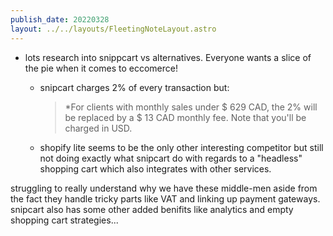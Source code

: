```yaml
---
publish_date: 20220328    
layout: ../../layouts/FleetingNoteLayout.astro
---
```

- lots research into snippcart vs alternatives. Everyone wants a slice of the pie when it comes to eccomerce!
    - snipcart charges 2% of every transaction but:
      > *For clients with monthly sales under $ 629 CAD, the 2% will be replaced by a $ 13 CAD monthly fee. Note that you'll be charged in USD.
  
     - shopify lite seems to be the only other interesting competitor but still not doing exactly what snipcart do with regards to a "headless" shopping cart which also integrates with other services.

struggling to really understand why we have these middle-men aside from the fact they handle tricky parts like VAT and linking up payment gateways. snipcart also has some other added benifits like analytics and empty shopping cart strategies...



